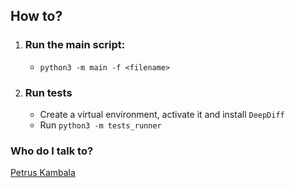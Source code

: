 ## How to?

1. ### Run the main script:

    - ```python3 -m main -f <filename> ```

1. ### Run tests
    - Create a virtual environment, activate it and install ```DeepDiff```
    - Run ```python3 -m tests_runner```
### Who do I talk to?
[Petrus Kambala](pet001kambala@gmail.com)